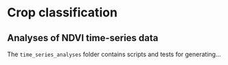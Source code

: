 # Crop classification

## Analyses of NDVI time-series data

The `time_series_analyses` folder contains scripts and tests for generating...